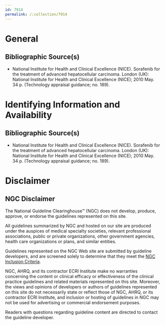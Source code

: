 ```yaml
---
id: 7914
permalink: /:collection/7914
---
```


# General

## Bibliographic Source(s)

- National Institute for Health and Clinical Excellence (NICE). Sorafenib for the treatment of advanced hepatocellular carcinoma. London (UK): National Institute for Health and Clinical Excellence (NICE); 2010 May. 34 p. (Technology appraisal guidance; no. 189).

# Identifying Information and Availability

## Bibliographic Source(s)

- National Institute for Health and Clinical Excellence (NICE). Sorafenib for the treatment of advanced hepatocellular carcinoma. London (UK): National Institute for Health and Clinical Excellence (NICE); 2010 May. 34 p. (Technology appraisal guidance; no. 189).

# Disclaimer

## NGC Disclaimer

The National Guideline Clearinghouse™ (NGC) does not develop, produce, approve, or endorse the guidelines represented on this site.

All guidelines summarized by NGC and hosted on our site are produced under the auspices of medical specialty societies, relevant professional associations, public or private organizations, other government agencies, health care organizations or plans, and similar entities.

Guidelines represented on the NGC Web site are submitted by guideline developers, and are screened solely to determine that they meet the [NGC Inclusion Criteria](/help-and-about/summaries/inclusion-criteria).

NGC, AHRQ, and its contractor ECRI Institute make no warranties concerning the content or clinical efficacy or effectiveness of the clinical practice guidelines and related materials represented on this site. Moreover, the views and opinions of developers or authors of guidelines represented on this site do not necessarily state or reflect those of NGC, AHRQ, or its contractor ECRI Institute, and inclusion or hosting of guidelines in NGC may not be used for advertising or commercial endorsement purposes.

Readers with questions regarding guideline content are directed to contact the guideline developer.

